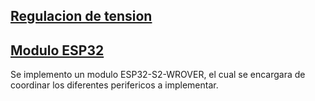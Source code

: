 

## [Regulacion de tension](/Regulador)

## [Modulo ESP32](/ESP32/)
Se implemento un modulo ESP32-S2-WROVER, el cual se encargara de coordinar los diferentes perifericos a implementar.
